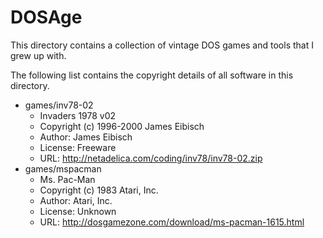 DOSAge
======

This directory contains a collection of vintage DOS games and tools that
I grew up with.

The following list contains the copyright details of all software in
this directory.

* games/inv78-02
  - Invaders 1978 v02
  - Copyright (c) 1996-2000 James Eibisch
  - Author: James Eibisch
  - License: Freeware
  - URL: http://netadelica.com/coding/inv78/inv78-02.zip
* games/mspacman
  - Ms. Pac-Man
  - Copyright (c) 1983 Atari, Inc.
  - Author: Atari, Inc.
  - License: Unknown
  - URL: http://dosgamezone.com/download/ms-pacman-1615.html
